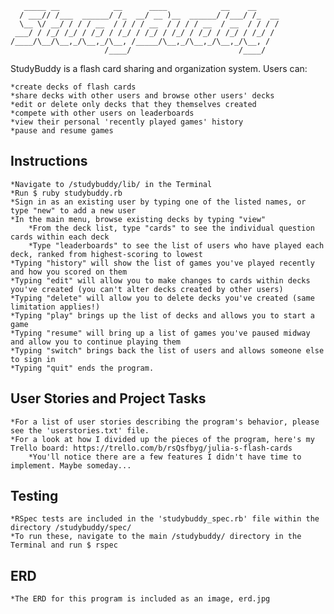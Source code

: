 ```
   _____ __            __      ____            __    __     
  / ___// /___  ______/ /_  __/ __ )__  ______/ /___/ /_  __
  \__ \/ __/ / / / __  / / / / __  / / / / __  / __  / / / /
 ___/ / /_/ /_/ / /_/ / /_/ / /_/ / /_/ / /_/ / /_/ / /_/ / 
/____/\__/\__,_/\__,_/\__, /_____/\__,_/\__,_/\__,_/\__, /  
                     /____/                        /____/                                              
```

StudyBuddy is a flash card sharing and organization system. Users can:

	*create decks of flash cards
	*share decks with other users and browse other users' decks
	*edit or delete only decks that they themselves created
	*compete with other users on leaderboards
	*view their personal 'recently played games' history
	*pause and resume games

## Instructions

	*Navigate to /studybuddy/lib/ in the Terminal
	*Run $ ruby studybuddy.rb
	*Sign in as an existing user by typing one of the listed names, or type "new" to add a new user
	*In the main menu, browse existing decks by typing "view"
		*From the deck list, type "cards" to see the individual question cards within each deck
		*Type "leaderboards" to see the list of users who have played each deck, ranked from highest-scoring to lowest
	*Typing "history" will show the list of games you've played recently and how you scored on them
	*Typing "edit" will allow you to make changes to cards within decks you've created (you can't alter decks created by other users)
	*Typing "delete" will allow you to delete decks you've created (same limitation applies!)
	*Typing "play" brings up the list of decks and allows you to start a game
	*Typing "resume" will bring up a list of games you've paused midway and allow you to continue playing them
	*Typing "switch" brings back the list of users and allows someone else to sign in
	*Typing "quit" ends the program.


## User Stories and Project Tasks
	
	*For a list of user stories describing the program's behavior, please see the 'userstories.txt' file.
	*For a look at how I divided up the pieces of the program, here's my Trello board: https://trello.com/b/rsQsfbyg/julia-s-flash-cards
		*You'll notice there are a few features I didn't have time to implement. Maybe someday...

	
## Testing

	*RSpec tests are included in the 'studybuddy_spec.rb' file within the directory /studybuddy/spec/
	*To run these, navigate to the main /studybuddy/ directory in the Terminal and run $ rspec


## ERD
	
	*The ERD for this program is included as an image, erd.jpg



